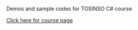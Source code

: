 Demos and sample codes for TOSINSO C# course

[Click here for course page](https://programming.tosinso.com/fa/videos/109)
